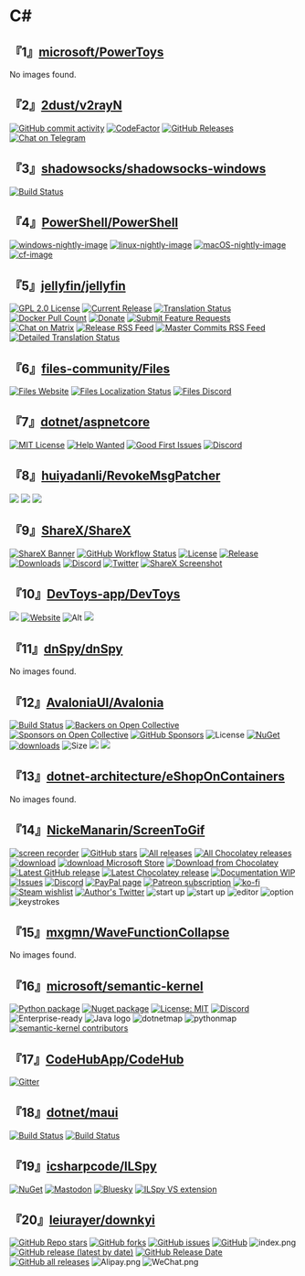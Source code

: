 # C#

## 『1』[microsoft/PowerToys](https://github.com/microsoft/PowerToys)

No images found.

## 『2』[2dust/v2rayN](https://github.com/2dust/v2rayN)

[![GitHub commit activity](https://img.shields.io/github/commit-activity/m/2dust/v2rayN)](https://github.com/2dust/v2rayN/commits/master)
[![CodeFactor](https://www.codefactor.io/repository/github/2dust/v2rayn/badge)](https://www.codefactor.io/repository/github/2dust/v2rayn)
[![GitHub Releases](https://img.shields.io/github/downloads/2dust/v2rayN/latest/total?logo=github)](https://github.com/2dust/v2rayN/releases)
[![Chat on Telegram](https://img.shields.io/badge/Chat%20on-Telegram-brightgreen.svg)](https://t.me/v2rayn)

## 『3』[shadowsocks/shadowsocks-windows](https://github.com/shadowsocks/shadowsocks-windows)

[![Build Status](https://ci.appveyor.com/api/projects/status/tfw57q6eecippsl5/branch/master?svg=true)](https://ci.appveyor.com/project/celeron533/shadowsocks-windows)

## 『4』[PowerShell/PowerShell](https://github.com/PowerShell/PowerShell)

[![windows-nightly-image](https://powershell.visualstudio.com/PowerShell/_apis/build/status/PowerShell-CI-Windows-daily)](https://powershell.visualstudio.com/PowerShell/_build?definitionId=32)
[![linux-nightly-image](https://powershell.visualstudio.com/PowerShell/_apis/build/status/PowerShell-CI-linux-daily?branchName=master)](https://powershell.visualstudio.com/PowerShell/_build?definitionId=23)
[![macOS-nightly-image](https://powershell.visualstudio.com/PowerShell/_apis/build/status/PowerShell-CI-macos-daily?branchName=master)](https://powershell.visualstudio.com/PowerShell/_build?definitionId=24)
[![cf-image](https://www.codefactor.io/repository/github/powershell/powershell/badge)](https://www.codefactor.io/repository/github/powershell/powershell)

## 『5』[jellyfin/jellyfin](https://github.com/jellyfin/jellyfin)

[![GPL 2.0 License](https://img.shields.io/github/license/jellyfin/jellyfin.svg)](https://github.com/jellyfin/jellyfin)
[![Current Release](https://img.shields.io/github/release/jellyfin/jellyfin.svg)](https://github.com/jellyfin/jellyfin/releases)
[![Translation Status](https://translate.jellyfin.org/widgets/jellyfin/-/jellyfin-core/svg-badge.svg)](https://translate.jellyfin.org/projects/jellyfin/jellyfin-core/?utm_source=widget)
[![Docker Pull Count](https://img.shields.io/docker/pulls/jellyfin/jellyfin.svg)](https://hub.docker.com/r/jellyfin/jellyfin)
[![Donate](https://img.shields.io/opencollective/all/jellyfin.svg?label=backers)](https://opencollective.com/jellyfin)
[![Submit Feature Requests](https://img.shields.io/badge/fider-vote%20on%20features-success.svg)](https://features.jellyfin.org)
[![Chat on Matrix](https://img.shields.io/matrix/jellyfinorg:matrix.org.svg?logo=matrix)](https://matrix.to/#/#jellyfinorg:matrix.org)
[![Release RSS Feed](https://img.shields.io/badge/rss-releases-ffa500?logo=rss)](https://github.com/jellyfin/jellyfin/releases.atom)
[![Master Commits RSS Feed](https://img.shields.io/badge/rss-commits-ffa500?logo=rss)](https://github.com/jellyfin/jellyfin/commits/master.atom)
[![Detailed Translation Status](https://translate.jellyfin.org/widgets/jellyfin/-/jellyfin-web/multi-auto.svg)](https://translate.jellyfin.org/engage/jellyfin/?utm_source=widget)

## 『6』[files-community/Files](https://github.com/files-community/Files)

[![Files Website](https://img.shields.io/badge/Files-Website-F9B81F)](https://files.community/)
[![Files Localization Status](https://badges.crowdin.net/files-app/localized.svg)](https://crowdin.com/project/files-app)
[![Files Discord](https://img.shields.io/discord/725513575971684472?label=Discord&#38;color=7289da)](https://discord.gg/files)

## 『7』[dotnet/aspnetcore](https://github.com/dotnet/aspnetcore)

[![MIT License](https://img.shields.io/github/license/dotnet/aspnetcore?color=%230b0&#38;style=flat-square)](https://github.com/dotnet/aspnetcore/blob/main/LICENSE.txt)
[![Help Wanted](https://img.shields.io/github/issues/dotnet/aspnetcore/help%20wanted?color=%232EA043&#38;label=help%20wanted&#38;style=flat-square)](https://github.com/dotnet/aspnetcore/issues?q=is%3Aissue+is%3Aopen+label%3A%22help+wanted%22)
[![Good First Issues](https://img.shields.io/github/issues/dotnet/aspnetcore/good%20first%20issue?color=%23512BD4&#38;label=good%20first%20issue&#38;style=flat-square)](https://github.com/dotnet/aspnetcore/issues?q=is%3Aissue+is%3Aopen+label%3A%22good+first+issue%22)
[![Discord](https://img.shields.io/discord/732297728826277939?style=flat-square&#38;label=Discord&#38;logo=discord&#38;logoColor=white&#38;color=7289DA)](https://aka.ms/dotnet-discord)

## 『8』[huiyadanli/RevokeMsgPatcher](https://github.com/huiyadanli/RevokeMsgPatcher)

[![](https://img.shields.io/badge/platform-windows-lightgrey.svg?style=flat-square)](https://www.microsoft.com/download/details.aspx?id=30653)
[![](https://img.shields.io/github/downloads/huiyadanli/RevokeMsgPatcher/total.svg?style=flat-square)](https://github.com/huiyadanli/RevokeMsgPatcher/releases)
[![](https://img.shields.io/appveyor/ci/huiyadanli/RevokeMsgPatcher.svg?style=flat-square)](https://ci.appveyor.com/project/huiyadanli/RevokeMsgPatcher)

## 『9』[ShareX/ShareX](https://github.com/ShareX/ShareX)

[![ShareX Banner](https://getsharex.com/img/ShareX_Banner.png)](https://getsharex.com)
[![GitHub Workflow Status](https://img.shields.io/github/actions/workflow/status/ShareX/ShareX/build.yml?branch=develop&#38;label=Build&#38;cacheSeconds=3600)](https://github.com/ShareX/ShareX/actions/workflows/build.yml)
[![License](https://img.shields.io/github/license/ShareX/ShareX?label=License&#38;color=brightgreen&#38;cacheSeconds=3600)](./LICENSE.txt)
[![Release](https://img.shields.io/github/v/release/ShareX/ShareX?label=Release&#38;color=brightgreen&#38;cacheSeconds=3600)](https://github.com/ShareX/ShareX/releases/latest)
[![Downloads](https://img.shields.io/github/downloads/ShareX/ShareX/total?label=Downloads&#38;cacheSeconds=3600)](https://getsharex.com/downloads)
[![Discord](https://img.shields.io/discord/194170124859736065?label=Discord&#38;cacheSeconds=3600)](https://discord.gg/ShareX)
[![Twitter](https://img.shields.io/twitter/follow/ShareX?cacheSeconds=3600)](https://twitter.com/intent/follow?screen_name=ShareX)
[![ShareX Screenshot](https://getsharex.com/img/ShareX_Screenshot.png)](https://getsharex.com)

## 『10』[DevToys-app/DevToys](https://github.com/DevToys-app/DevToys)

[![](https://badges.crowdin.net/devtoys/localized.svg)](https://crowdin.com/project/devtoys)
[![Website](https://img.shields.io/badge/Website-devtoys.app-blue)](https://devtoys.app)
![Alt](https://repobeats.axiom.co/api/embed/324efe7f02eac0ea57d264c986651a346e86caf9.svg)
[![](https://contrib.rocks/image?repo=DevToys-app/DevToys)](https://github.com/DevToys-app/DevToys/graphs/contributors)

## 『11』[dnSpy/dnSpy](https://github.com/dnSpy/dnSpy)

No images found.

## 『12』[AvaloniaUI/Avalonia](https://github.com/AvaloniaUI/Avalonia)

[![Build Status](https://dev.azure.com/AvaloniaUI/AvaloniaUI/_apis/build/status/AvaloniaUI.Avalonia)](https://dev.azure.com/AvaloniaUI/AvaloniaUI/_build/latest?definitionId=4)
[![Backers on Open Collective](https://img.shields.io/opencollective/backers/Avalonia?logo=opencollective)](#backers)
[![Sponsors on Open Collective](https://img.shields.io/opencollective/sponsors/Avalonia?logo=opencollective)](#sponsors)
[![GitHub Sponsors](https://img.shields.io/github/sponsors/AvaloniaUI?logo=github)](https://github.com/sponsors/AvaloniaUI)
![License](https://img.shields.io/github/license/avaloniaui/avalonia.svg)
[![NuGet](https://img.shields.io/nuget/v/Avalonia.svg)](https://www.nuget.org/packages/Avalonia)
[![downloads](https://img.shields.io/nuget/dt/avalonia)](https://www.nuget.org/packages/Avalonia)
![Size](https://img.shields.io/github/repo-size/avaloniaui/avalonia.svg)
[![](https://opencollective.com/Avalonia/contributors.svg?width=890&#38;button=false)](https://github.com/AvaloniaUI/Avalonia/graphs/contributors)
[![](https://opencollective.com/Avalonia/backers.svg?width=890)](https://opencollective.com/Avalonia#backers)

## 『13』[dotnet-architecture/eShopOnContainers](https://github.com/dotnet-architecture/eShopOnContainers)

No images found.

## 『14』[NickeManarin/ScreenToGif](https://github.com/NickeManarin/ScreenToGif)

[![screen recorder](https://www.screentogif.com/logos/ms-icon-144x144.png)](https://github.com/NickeManarin/ScreenToGif)
[![GitHub stars](https://img.shields.io/github/stars/NickeManarin/ScreenToGif.svg)](https://github.com/NickeManarin/ScreenToGif/stargazers)
[![All releases](https://img.shields.io/github/downloads/NickeManarin/ScreenToGif/total.svg)](https://github.com/NickeManarin/ScreenToGif/releases)
[![All Chocolatey releases](https://img.shields.io/chocolatey/dt/screentogif.svg)](https://chocolatey.org/packages/screentogif)
[![download](https://www.screentogif.com/wiki/download-now.png)](https://github.com/NickeManarin/ScreenToGif/releases)
[![download Microsoft Store](https://www.screentogif.com/wiki/download-store.png)](https://www.microsoft.com/en-us/p/screentogif/9n3sqk8pds8g)
[![Download from Chocolatey](https://www.screentogif.com/wiki/download-chocolatey.png)](https://chocolatey.org/packages/screentogif)
[![Latest GitHub release](https://img.shields.io/github/release/nickemanarin/screentogif.svg)](https://github.com/NickeManarin/ScreenToGif/releases/latest)
[![Latest Chocolatey release](https://img.shields.io/chocolatey/v/screentogif.svg)](https://chocolatey.org/packages/screentogif)
[![Documentation WIP](https://img.shields.io/badge/Docs-WIP-red.svg)](https://github.com/NickeManarin/ScreenToGif/wiki/Help)
[![Issues](https://img.shields.io/github/issues/NickeManarin/ScreenToGif.svg)](https://github.com/NickeManarin/ScreenToGif/issues)
[![Discord](https://img.shields.io/discord/318260719680356352.svg)](https://discord.gg/XgEqDHX)
[![PayPal page](https://img.shields.io/badge/donate-Paypal-fd8200.svg)](https://www.paypal.com/cgi-bin/webscr?cmd=_donations&#38;business=JCY2BGLULSWVJ&#38;lc=US&#38;item_name=ScreenToGif&#38;item_number=screentogif&#38;currency_code=USD&#38;bn=PP%2dDonationsBF%3abtn_donateCC_LG%2egif%3aNonHosted)
[![Patreon subscription](https://img.shields.io/badge/subscribe-Patreon-orange.svg)](https://www.patreon.com/nicke)
[![ko-fi](https://www.ko-fi.com/img/githubbutton_sm.svg)](https://ko-fi.com/B0B7Y5Z9)
[![Steam wishlist](https://img.shields.io/badge/donate-Steam-171a21.svg)](http://steamcommunity.com/id/nickesm/wishlist)
[![Author&#39;s Twitter](https://img.shields.io/badge/Twitter-%40NickeManarin-blue.svg)](https://twitter.com/NickeManarin)
![start up](https://www.screentogif.com/media/Recorder.png)
![start up](https://www.screentogif.com/media/Startup.png)
![editor](https://www.screentogif.com/media/Editor.gif)
![option](https://www.screentogif.com/media/Options.gif)
![keystrokes](https://www.screentogif.com/media/Keys.gif)

## 『15』[mxgmn/WaveFunctionCollapse](https://github.com/mxgmn/WaveFunctionCollapse)

No images found.

## 『16』[microsoft/semantic-kernel](https://github.com/microsoft/semantic-kernel)

[![Python package](https://img.shields.io/pypi/v/semantic-kernel)](https://pypi.org/project/semantic-kernel/)
[![Nuget package](https://img.shields.io/nuget/vpre/Microsoft.SemanticKernel)](https://www.nuget.org/packages/Microsoft.SemanticKernel/)
[![License: MIT](https://img.shields.io/github/license/microsoft/semantic-kernel)](https://github.com/microsoft/semantic-kernel/blob/main/LICENSE)
[![Discord](https://img.shields.io/discord/1063152441819942922?label=Discord&#38;logo=discord&#38;logoColor=white&#38;color=d82679)](https://aka.ms/SKDiscord)
![Enterprise-ready](https://learn.microsoft.com/en-us/semantic-kernel/media/enterprise-ready.png)
![Java logo](https://upload.wikimedia.org/wikipedia/en/3/30/Java_programming_language_logo.svg)
![dotnetmap](https://learn.microsoft.com/en-us/semantic-kernel/media/dotnetmap.png)
![pythonmap](https://learn.microsoft.com/en-us/semantic-kernel/media/pythonmap.png)
[![semantic-kernel contributors](https://contrib.rocks/image?repo=microsoft/semantic-kernel)](https://github.com/microsoft/semantic-kernel/graphs/contributors)

## 『17』[CodeHubApp/CodeHub](https://github.com/CodeHubApp/CodeHub)

[![Gitter](https://badges.gitter.im/thedillonb/CodeHub.svg)](https://gitter.im/thedillonb/CodeHub?utm_source=badge&#38;utm_medium=badge&#38;utm_campaign=pr-badge)

## 『18』[dotnet/maui](https://github.com/dotnet/maui)

[![Build Status](https://dev.azure.com/xamarin/public/_apis/build/status/MAUI-public?repoName=dotnet%2Fmaui&#38;branchName=main&#38;label=Public)](https://dev.azure.com/xamarin/public/_build/latest?definitionId=57&#38;repoName=dotnet%2Fmaui&#38;branchName=main)
[![Build Status](https://devdiv.visualstudio.com/DevDiv/_apis/build/status/MAUI?repoName=dotnet%2Fmaui&#38;branchName=main&#38;label=Private)](https://devdiv.visualstudio.com/DevDiv/_build/latest?definitionId=13330&#38;repoName=dotnet%2Fmaui&#38;branchName=main)

## 『19』[icsharpcode/ILSpy](https://github.com/icsharpcode/ILSpy)

[![NuGet](https://img.shields.io/nuget/v/ICSharpCode.Decompiler.svg)](https://nuget.org/packages/ICSharpCode.Decompiler)
[![Mastodon](https://img.shields.io/badge/dynamic/json?label=Mastodon&#38;query=totalItems&#38;url=https%3A%2F%2Fhachyderm.io%2Fusers%2Filspy%2Ffollowers.json&#38;logo=mastodon&#38;style=flat-square)](https://hachyderm.io/@ilspy)
[![Bluesky](https://img.shields.io/badge/Bluesky-0285FF?logo=bluesky&#38;logoColor=fff)](https://bsky.app/profile/ilspy.bsky.social)
[![ILSpy VS extension](https://img.shields.io/badge/VS%20Extension-ILSpy-blue.svg)](https://visualstudiogallery.msdn.microsoft.com/8ef1d688-f80c-4380-8004-2ec7f814e7de)

## 『20』[leiurayer/downkyi](https://github.com/leiurayer/downkyi)

[![GitHub Repo stars](https://img.shields.io/github/stars/leiurayer/downkyi)](https://github.com/leiurayer/downkyi/stargazers)
[![GitHub forks](https://img.shields.io/github/forks/leiurayer/downkyi)](https://github.com/leiurayer/downkyi/network)
[![GitHub issues](https://img.shields.io/github/issues/leiurayer/downkyi)](https://github.com/leiurayer/downkyi/issues)
[![GitHub](https://img.shields.io/github/license/leiurayer/downkyi)](https://github.com/leiurayer/downkyi/blob/main/LICENSE)
![index.png](https://s2.loli.net/2022/06/04/dOsqtfBXceRgrj2.png)
[![GitHub release (latest by date)](https://img.shields.io/github/v/release/leiurayer/downkyi)](https://github.com/leiurayer/downkyi/releases/latest)
[![GitHub Release Date](https://img.shields.io/github/release-date/leiurayer/downkyi)](https://github.com/leiurayer/downkyi/releases/latest)
[![GitHub all releases](https://img.shields.io/github/downloads/leiurayer/downkyi/total)](https://github.com/leiurayer/downkyi/releases)
![Alipay.png](https://s2.loli.net/2022/06/04/6LpfinSa5FoZmNB.png)
![WeChat.png](https://s2.loli.net/2022/06/04/2yotOSvwmahPdXU.png)

